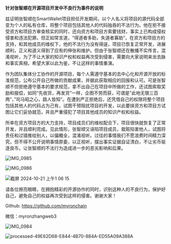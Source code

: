 **针对张智顺在开源项目开发中不良行为事件的说明**

兹证明张智顺在SmartWallet项目担任开发期间，以个人名义将项目的源代码全部变为个人的私有仓库，将整个项目包括其他人的代码独吞的不法行为。他在拒不接受资方和项目方审查核实的同时，还向资方和项目方索要钱财，事实上已构成侵权侵害和违法犯罪。但正如常言道，“得道者多助，失道者寡助”，在资方和项目方的支持，和其他成员的维权下，他的不法行为没有得逞，项目已恢复正常开发，进展顺利，正义和道义得到了应有的伸张和维护。但由于张智顺还在散播不实传言，混淆视听，为了不让大家的知识产权和权益再次受到侵害，需要向大家说明来龙去脉和事实真相，希望大家以此为鉴，不让这样的事情重演。

作为团队集体分工协作的开源项目，每个人需遵守基本的去中心化和开源开放的标准规范，公布公开自己所做的贡献成果，并据此获取相应的回报和认可。可是张智顺不但拒绝遵守基本的要求规范，拿不出自己在项目中所做的工作，还试图索取奖励和报偿，如同“先收货，再发货”一样，企图不劳而获，可谓是”此地无银三百两“，”司马昭之心，路人皆知“。在遭到严正拒绝后，还凭借自己的权限将整个项目包括其他人的代码占为己有，试图干预阻扰项目的开发，以此要挟资方和项目方试图让它们妥协就范，并且严重侵犯了项目其他成员的知识产权和权益。

所幸在资方项目方的大力支持，项目成员们的维权配合下，项目很快就恢复了正常开发，并且顺利完成。见此情形，张智顺又诬陷项目成员，栽赃陷害他人，试图将责任和过错推给别人，以偏概全，混淆视听。过往的事情我们不愿浪费时间精力深究，但不得不公开说明事情原委，以正视听，摆出事实证据自证清白，不让劣币驱逐良币，让张智顺的不法行为造成进一步的恶劣影响和后果。

![IMG_0985](https://github.com/user-attachments/assets/25eb07d1-a890-4097-843c-a2fbecef3fc0)

![IMG_0986](https://github.com/user-attachments/assets/743ea8ab-97bb-4f3e-bd59-621b05307190)

![截屏 2024-10-21 上午1 06 15](https://github.com/user-attachments/assets/bc3551a3-9f02-41fd-b3fa-c714910d370e)

请各位擦亮眼睛，在拥抱精彩的开源协作的同时，识别这种人的不良行为，保护好自己，避免自己的权益再次受到这样的侵害。谢谢大家！

Github: https://github.com/myronchain

微信：myronzhangweb3

![IMG_0984](https://github.com/user-attachments/assets/d174233c-59a7-4fd6-9174-3acfb6186a59)

![processed-49E62D68-E844-4B70-884A-ED55A09A388A](https://github.com/user-attachments/assets/1e916c98-f224-426c-949d-3a0d437dbe8b)

